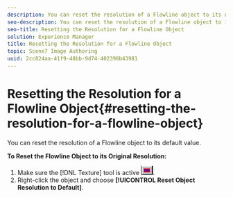 ```yaml
---
description: You can reset the resolution of a Flowline object to its default value.
seo-description: You can reset the resolution of a Flowline object to its default value.
seo-title: Resetting the Resolution for a Flowline Object
solution: Experience Manager
title: Resetting the Resolution for a Flowline Object
topic: Scene7 Image Authoring
uuid: 2cc824aa-41f9-48bb-9d74-402398b43981
---
```


# Resetting the Resolution for a Flowline Object{#resetting-the-resolution-for-a-flowline-object}

You can reset the resolution of a Flowline object to its default value.

 **To Reset the Flowline Object to its Original Resolution:** 

1. Make sure the [!DNL Texture] tool is active ![](assets/texture.png).
1. Right-click the object and choose **[!UICONTROL Reset Object Resolution to Default]**.
